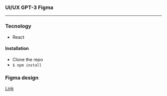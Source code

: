 ### UI/UX GPT-3 Figma ###
- - - -
### Tecnology ###
- React 
#### Installation ####
- Clone the repo
- `$ npm install`
### Figma design ###
[Link](https://github.com**https://www.figma.com/file/lz9lLpFHMxHm2odnwM3R0z/gpt3?node-id=0%3A1)
